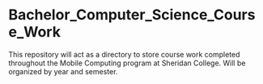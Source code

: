 # Bachelor_Computer_Science_Course_Work
This repository will act as a directory to store course work completed throughout the Mobile Computing program at Sheridan College. Will be organized by year and semester. 
